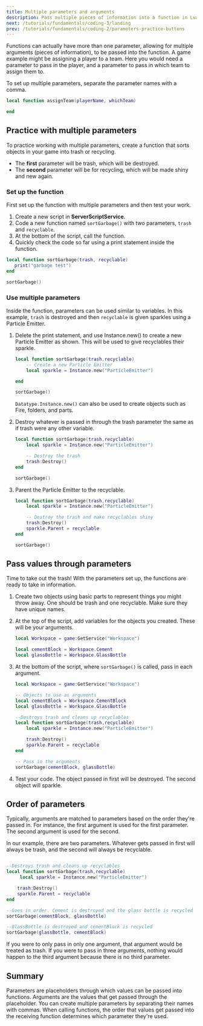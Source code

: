 ```yaml
---
title: Multiple parameters and arguments
description: Pass multiple pieces of information into a function in Luau using arguments and parameters.
next: /tutorials/fundamentals/coding-3/landing
prev: /tutorials/fundamentals/coding-2/parameters-practice-buttons
---
```


Functions can actually have more than one parameter, allowing for multiple arguments (pieces of information), to be passed into the function. A game example might be assigning a player to a team. Here you would need a parameter to pass in the player, and a parameter to pass in which team to assign them to.

To set up multiple parameters, separate the parameter names with a comma.

```lua
local function assignTeam(playerName, whichTeam)

end
```

## Practice with multiple parameters

To practice working with multiple parameters, create a function that sorts objects in your game into trash or recycling.

- The **first** parameter will be trash, which will be destroyed.
- The **second** parameter will be for recycling, which will be made shiny and new again.

### Set up the function

First set up the function with multiple parameters and then test your work.

1. Create a new script in **ServerScriptService**.
2. Code a new function named `sortGarbage()` with two parameters, `trash` and `recyclable`.
3. At the bottom of the script, call the function.
4. Quickly check the code so far using a print statement inside the function.

```lua
local function sortGarbage(trash, recyclable)
   print("garbage test")
end

sortGarbage()
```

### Use multiple parameters

Inside the function, parameters can be used similar to variables. In this example, `trash` is destroyed and then `recyclable` is given sparkles using a Particle Emitter.

1. Delete the print statement, and use Instance.new() to create a new Particle Emitter as shown. This will be used to give recyclables their sparkle.

   ```lua
   local function sortGarbage(trash,recyclable)
       -- Create a new Particle Emitter
       local sparkle = Instance.new("ParticleEmitter")

   end

   sortGarbage()
   ```

   <Alert severity="success">

   `Datatype.Instance.new()` can also be used to create objects such as Fire, folders, and parts.

   </Alert>

2. Destroy whatever is passed in through the trash parameter the same as if trash were any other variable.

   ```lua
   local function sortGarbage(trash,recyclable)
       local sparkle = Instance.new("ParticleEmitter")

       -- Destroy the trash
       trash:Destroy()
   end

   sortGarbage()
   ```

3. Parent the Particle Emitter to the recyclable.

   ```lua
   local function sortGarbage(trash,recyclable)
       local sparkle = Instance.new("ParticleEmitter")

       -- Destroy the trash and make recyclables shiny
       trash:Destroy()
       sparkle.Parent = recyclable
   end

   sortGarbage()
   ```

## Pass values through parameters

Time to take out the trash! With the parameters set up, the functions are ready to take in information.

1. Create two objects using basic parts to represent things you might throw away. One should be trash and one recyclable. Make sure they have unique names.

2. At the top of the script, add variables for the objects you created. These will be your arguments.

   ```lua
   local Workspace = game:GetService("Workspace")

   local cementBlock = Workspace.Cement
   local glassBottle = Workspace.GlassBottle
   ```

3. At the bottom of the script, where `sortGarbage()` is called, pass in each argument.

   ```lua
   local Workspace = game:GetService("Workspace")

   -- Objects to use as arguments
   local cementBlock = Workspace.CementBlock
   local glassBottle = Workspace.GlassBottle

   --Destroys trash and cleans up recyclables
   local function sortGarbage(trash,recyclable)
       local sparkle = Instance.new("ParticleEmitter")

       trash:Destroy()
       sparkle.Parent = recyclable
   end

   -- Pass in the arguments
   sortGarbage(cementBlock, glassBottle)

   ```

4. Test your code. The object passed in first will be destroyed. The second object will sparkle.

## Order of parameters

Typically, arguments are matched to parameters based on the order they're passed in. For instance, the first argument is used for the first parameter. The second argument is used for the second.

In our example, there are two parameters. Whatever gets passed in first will always be trash, and the second will always be recyclable.

```lua

--Destroys trash and cleans up recyclables
local function sortGarbage(trash,recyclable)
     local sparkle = Instance.new("ParticleEmitter")

    trash:Destroy()
    sparkle.Parent = recyclable
end

--Goes in order. Cement is destroyed and the glass bottle is recycled
sortGarbage(cementBlock, glassBottle)

--GlassBottle is destroyed and cementBlock is recycled
sortGarbage(glassBottle, cementBlock)
```

If you were to only pass in only one argument, that argument would be treated as trash. If you were to pass in three arguments, nothing would happen to the third argument because there is no third parameter.

## Summary

Parameters are placeholders through which values can be passed into functions. Arguments are the values that get passed through the placeholder. You can create multiple parameters by separating their names with commas. When calling functions, the order that values get passed into the receiving function determines which parameter they're used.
